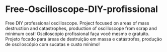 # Free-Oscilloscope-DIY-profissional
Free DIY professional oscilloscope. Project focused on areas of mass destruction and catastrophes, production of oscilloscope from scrap and minimum cost!   Osciloscópio profissional faça você mesmo e gratuito. Projeto focado para áreas de destruição em massa e catástrofes, produção de osciloscópio com sucatas e custo mínimo!
